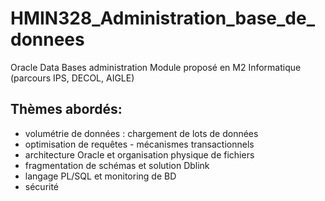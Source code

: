 # HMIN328_Administration_base_de_donnees
Oracle Data Bases administration
Module proposé en M2 Informatique (parcours IPS, DECOL, AIGLE)  
## Thèmes abordés:  
- volumétrie de données : chargement de lots de données  
- optimisation de requêtes  - mécanismes transactionnels   
- architecture Oracle et organisation physique de fichiers   
- fragmentation de schémas et solution Dblink   
- langage PL/SQL et monitoring de BD  
- sécurité
